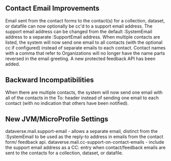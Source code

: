 ## Contact Email Improvements

Email sent from the contact forms to the contact(s) for a collection, dataset, or datafile can now optionally be cc'd to a support email address. The support email address can be changed from the default :SystemEmail address to a separate :SupportEmail address. When multiple contacts are listed, the system will now send one email to all contacts (with the optional cc if configured) instead of separate emails to each contact. Contact names with a comma that refer to Organizations will no longer have the name parts reversed in the email greeting. A new protected feedback API has been added.

## Backward Incompatibilities

When there are multiple contacts, the system will now send one email with all of the contacts in the To: header instead of sending one email to each contact (with no indication that others have been notified).

## New JVM/MicroProfile Settings

dataverse.mail.support-email - allows a separate email, distinct from the :SystemEmail to be used as the reply-to address in emails from the contact form/ feedback api.
dataverse.mail.cc-support-on-contact-emails - include the support email address as a CC: entry when contact/feedback emails are sent to the contacts for a collection, dataset, or datafile.
